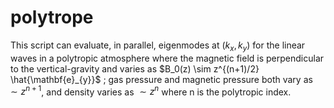 # polytrope

This script can evaluate, in parallel, eigenmodes at $(k_x, k_y)$ for the linear waves in a polytropic atmosphere where the magnetic field is perpendicular to the vertical-gravity and varies as $B_0(z) \sim z^{(n+1)/2} \hat{\mathbf{e}_{y}}$ ; gas pressure and magnetic pressure both vary as $\sim z^{n+1}$, and density varies as $\sim z^n$ where n is the polytropic index.

